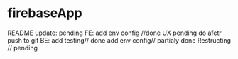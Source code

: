 # firebaseApp

README update: pending
FE: add env config //done
    UX pending do afetr push to git
BE: add testing// done
    add env config// partialy done
    Restructing // pending